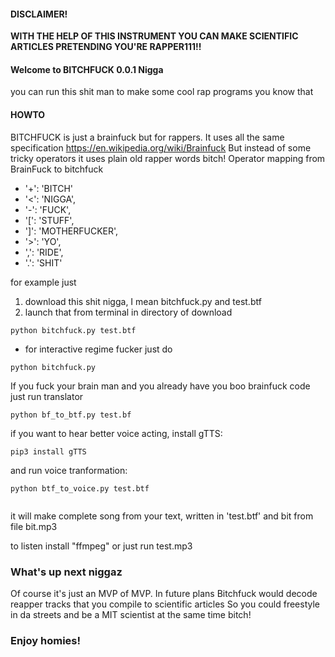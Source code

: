 #### DISCLAIMER! ####
**WITH THE HELP OF THIS INSTRUMENT YOU CAN MAKE SCIENTIFIC ARTICLES PRETENDING YOU'RE RAPPER111!!**

####  Welcome to BITCHFUCK 0.0.1 Nigga
you can run this shit man to make some cool rap programs you know that

#### HOWTO

BITCHFUCK is just a brainfuck but for rappers. It uses all the same specification
https://en.wikipedia.org/wiki/Brainfuck
But instead of some tricky operators it uses plain old rapper words bitch!
Operator mapping from BrainFuck to bitchfuck
 - '+': 'BITCH'
 - '<': 'NIGGA', 
 - '-': 'FUCK', 
 - '[': 'STUFF',
 - ']': 'MOTHERFUCKER',
 - '>': 'YO', 
 - ',': 'RIDE',        
 - '.': 'SHIT'

for example just 
1. download this shit nigga, I mean bitchfuck.py and test.btf
2. launch that from terminal in directory of download 
```
python bitchfuck.py test.btf
```
 - for interactive regime fucker just do
```
python bitchfuck.py
```
If you fuck your brain man and you already have you boo brainfuck code just run translator
```
python bf_to_btf.py test.bf
```

if you want to hear better voice acting, install gTTS:
```
pip3 install gTTS

```
and run voice tranformation:
```
python btf_to_voice.py test.btf
 
```
it will make complete song from your text, written in 'test.btf' and bit from file bit.mp3

to listen install "ffmpeg" or just run test.mp3
### What's up next niggaz

Of course it's just an MVP of MVP. In future plans Bitchfuck would decode reapper tracks
that you compile to scientific articles
So you could freestyle in da streets and be a MIT scientist at the same time bitch!

### Enjoy homies!
